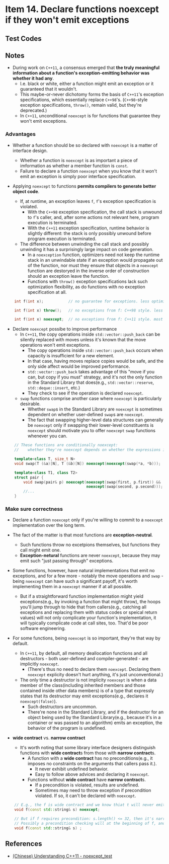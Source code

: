 # Item 14. Declare functions noexcept if they won't emit exceptions

## Test Codes

## Notes

- During work on `C++11`, a consensus emerged that **the truly meaningful information about a function's exception-emitting behavior was whether it had any**.     
  - I.e. black or white, either a function might emit an exception or it guaranteed that it wouldn't.    
  - This maybe-or-never dichotomy forms the basis of `C++11`'s exception specifications, which essentially replace `C++98`'s. (`C++98`-style exception specifications, `throw()`, remain valid, but they're deprecated.)    
  - In `C++11`, unconditional `noexcept` is for functions that guarantee they won't emit exceptions.         

### Advantages 
- Whether a function should be so declared with `noexcept` is a matter of interface design.    
  - Whether a function is `noexcept` is as important a piece of imformation as whether a member function is `const`.    
  - Failure to declare a function `noexcept` when you know that it won't emit an exception is simply poor interface specification.    

- Applying `noexcept` to functions **permits compilers to generate better object code**.       
  - If, at runtime, an exception leaves `f`, `f`'s exception specification is violated.     
    - With the `C++98` exception specification, the call stack is unwound to `f`'s caller, and, after some actions not relevant here, program execution is terminated.     
    - With the `C++11` exception specification, runtime behavior is slightly different: the stack is only possibly unwound before program execution is terminated.    
  - The difference between unwinding the call stack and possibly unwinding it has a surprisingly large impact on code generation.    
    - In a `noexception` function, optimizers need not keep the runtime stack in an unwindable state if an exception would propagate out of the function, nor must they ensure that objects in a `noexcept` function are destoryed in the inverse order of construction should an exception leave the function.    
    - Functions with `throw()` exception specifications lack such optimization flexibility, as do functions with no exception specification at all.    
```c++
    int f(int x);           // no guarantee for exceptions. less optimizable

    int f(int x) throw();   // no exceptions from f: C++98 style. less optimizable

    int f(int x) noexcept;  // no exceptions from f: C++11 style. most optimizable
```

- Declare `noexcept` possibe to improve performance     
  - In `C++11`, the copy operations inside `std::vector::push_back` can be silently replaced with moves unless it's known that the move operations won't emit exceptions.     
    - The copy operations inside `std::vector::push_back` occurs when capacity is insufficient for a new element.     
    - In that case, having moves replace copies would be safe, and the only side affect would be improved performance.     
    - `std::vector::push_back` takes advantage of this "move if you can, but copy if you must" strategy, and it's not the only function in the Standard Library that does(e.g., `std::vector::reserve`, `std::deque::insert`, etc.)      
    - They check to see if the operation is declared `noexcept`.     
  - `swap` functions comprise another case where `noexcept` is particularly desirable.     
    - Whether `swap`s in the Standard Library are `noexcept` is sometimes dependent on whether user-defined `swap`s are `noexcept`.     
    - The fact that swapping higher-level data structures can generally be `noexcept` only if swapping their lower-level constituents is `noexcept` should motivate you to offer `noexcept` `swap` functions whenever you can.     

```c++
    // These functions are conditionally noexcept: 
    //    whether they're noexcept depends on whether the expressions inside the noexcept clauses are noexcept. 

    template<class T, size_t N>
    void swap(T (&a)[N], T (&b)[N]) noexcept(noexcept(swap(*a, *b)));

    template<class T1, class T2>
    struct pair {
        void swap(pair& p) noexcept(noexcept(swap(first, p.first)) && 
                                    noexcept(swap(second, p.second)));
        //...
    }
```

### Make sure correctness
- Declare a function `noexcept` only if you're willing to commit to a `noexcept` implementation over the long term.     
- The fact of the matter is that most functions are **exception-neutral**.     
  - Such functions throw no excetpions themselves, but functions they call might emit one.    
  - **Exception-netural** functions are never `noexcept`, because they may emit such "just passing through" exceptions.     
- Some functions, however, have natural implementations that emit no exceptions, and for a few more - notably the move operations and `swap` - being `noexcept` can have such a significant payoff, it's worth implementing them in a `noexcept` manner if at all possible.    
  - But if a straightforward function implementation might yield exceptions(e.g., by invoking a function that might throw), the hoops you'll jump through to hide that from callers(e.g., catching all exceptions and replacing them with status codes or speical return values) will not only complicate your function's implementation, it will typically complicate code at call sites, too. That'd be poor software engineering.       

- For some functions, being `noexcept` is so important, they're that way by default.     
  - In `C++11`, by default, all memory deallocation functions and all destructors - both user-defined and compiler-generated - are implicitly `noexcept`.    
    - (There's thus no need to declare them `noexcept`. Declaring them `noexcept` explicity doesn't hurt anything, it's just unconventional.)     
  - The only time a destructor is not implicity `noexcept` is when a data member of the class(including inherited members and those contained inside other data members) is of a type that expressly states that its destructor may emit exceptions(e.g., declares it `noexcept(false)`).    
    - Such destructors are uncommon.     
    - There're none in the Standard Library, and if the destructor for an object being used by the Standard Library(e.g., because it's in a container or was passed to an algorithm) emits an exception, the behavior of the program is undefined.     

- **wide contract** vs. **narrow contract**    
  - It's worth noting that some library interface designers distinguish functions with **wide contract**s from those with **narrow contract**s.    
    - A function with a **wide contract** has no preconditions(e.g., it imposes no constraints on the arguments that callers pass it.).     
      - It never exhibit undefined behavior.         
      - Easy to follow above advices and declaring it `noexcept`.    
    - Functions without **wide contract** have **narrow contract**s.    
      - If a precondition is violated, results are undefined.       
      - Sometimes may need to throw exception if precondition violated. If so, it can't be declared with `noexcept`.      


```c++
    // E.g., the f is wide contract and we know thiat t will never emit exception, so declare it `noexcept` will good to go.    
    void f(const std::string& s) noexcept;  

    // But if f requires precondition: s.length() <= 32, then it's narrow contract. 
    // Possibly a precondition checking will at the beginning of f, and hope to throw a "precondition was violated" exception if it happens.     
    void f(const std::string& s) ;  
```

## References
- [(Chinese) Understanding C++11 - noexcept_test](https://github.com/wangyoucao577/modern-cpp/tree/master/understanding-cpp11#noexcept_test)
